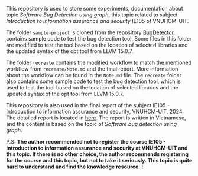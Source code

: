 This repository is used to store some experiments, documentation about topic *Software Bug Detection using graph*, this topic related to subject *Introduction to information assurance and security* IE105 of VNUHCM-UIT.

The folder `sample-project` is cloned from the repository [BugDetector](https://github.com/jkottapa/BugDetector.git), contains sample code to test the bug detection tool. Some files in this folder are modified to test the tool based on the location of selected libraries and the updated syntax of the opt tool from LLVM 15.0.7.

The folder `recreate` contains the modified workflow to match the mentioned workflow from `recreate/Note.md` and the final report. More information about the workflow can be found in the `Note.md` file. The `recreate` folder also contains some sample code to test the bug detection tool, which is used to test the tool based on the location of selected libraries and the updated syntax of the opt tool from LLVM 15.0.7.

This repository is also used in the final report of the subject IE105 - Introduction to information assurance and security, VNUHCM-UIT, 2024. The detailed report is located in [here](https://docs.google.com/document/d/1wZ-582mepKGq1vt5ApZHJroOiU6K1xZvSi9U3FS8FPE/edit?usp=sharing). The report is written in Vietnamese, and the content is based on the topic of *Software bug detection using graph*.

P.S: **The author recommended not to register the course IE105 - Introduction to information assurance and security at VNUHCM-UIT and this topic. If there is no other choice, the author recommends registering for the course and this topic, but not to take it seriously. This topic is quite hard to understand and find the knowledge resource.** !

